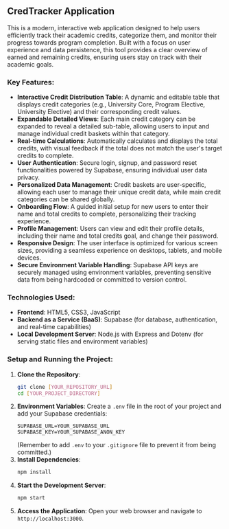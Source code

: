 ## CredTracker Application

This is a modern, interactive web application designed to help users efficiently track their academic credits, categorize them, and monitor their progress towards program completion. Built with a focus on user experience and data persistence, this tool provides a clear overview of earned and remaining credits, ensuring users stay on track with their academic goals.

### Key Features:

*   **Interactive Credit Distribution Table**: A dynamic and editable table that displays credit categories (e.g., University Core, Program Elective, University Elective) and their corresponding credit values.
*   **Expandable Detailed Views**: Each main credit category can be expanded to reveal a detailed sub-table, allowing users to input and manage individual credit baskets within that category.
*   **Real-time Calculations**: Automatically calculates and displays the total credits, with visual feedback if the total does not match the user's target credits to complete.
*   **User Authentication**: Secure login, signup, and password reset functionalities powered by Supabase, ensuring individual user data privacy.
*   **Personalized Data Management**: Credit baskets are user-specific, allowing each user to manage their unique credit data, while main credit categories can be shared globally.
*   **Onboarding Flow**: A guided initial setup for new users to enter their name and total credits to complete, personalizing their tracking experience.
*   **Profile Management**: Users can view and edit their profile details, including their name and total credits goal, and change their password.
*   **Responsive Design**: The user interface is optimized for various screen sizes, providing a seamless experience on desktops, tablets, and mobile devices.
*   **Secure Environment Variable Handling**: Supabase API keys are securely managed using environment variables, preventing sensitive data from being hardcoded or committed to version control.

### Technologies Used:

*   **Frontend**: HTML5, CSS3, JavaScript
*   **Backend as a Service (BaaS)**: Supabase (for database, authentication, and real-time capabilities)
*   **Local Development Server**: Node.js with Express and Dotenv (for serving static files and environment variables)

### Setup and Running the Project:

1.  **Clone the Repository**:
    ```bash
    git clone [YOUR_REPOSITORY_URL]
    cd [YOUR_PROJECT_DIRECTORY]
    ```
2.  **Environment Variables**:
    Create a `.env` file in the root of your project and add your Supabase credentials:
    ```
    SUPABASE_URL=YOUR_SUPABASE_URL
    SUPABASE_KEY=YOUR_SUPABASE_ANON_KEY
    ```
    (Remember to add `.env` to your `.gitignore` file to prevent it from being committed.)
3.  **Install Dependencies**:
    ```bash
    npm install
    ```
4.  **Start the Development Server**:
    ```bash
    npm start
    ```
5.  **Access the Application**:
    Open your web browser and navigate to `http://localhost:3000`. 